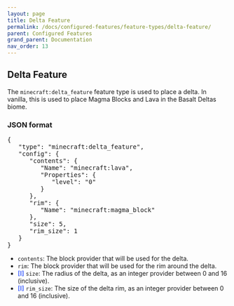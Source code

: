 ```yaml
---
layout: page
title: Delta Feature
permalink: /docs/configured-features/feature-types/delta-feature/
parent: Configured Features
grand_parent: Documentation
nav_order: 13
---
```


## Delta Feature

<style>
bl {color:#5573FF;font-weight:bold}
</style>

The `minecraft:delta_feature` feature type is used to place a delta. In vanilla, this is used to place Magma Blocks and Lava in the Basalt Deltas biome.

### JSON format

<pre>
{
   "type": "minecraft:delta_feature",
   "config": {
      "contents": {
         "Name": "minecraft:lava",
         "Properties": {
            "level": "0"
         }
      },
      "rim": {
         "Name": "minecraft:magma_block"
      },
      "size": 5,
      "rim_size": 1
   }
}
</pre>

* `contents`: The block provider that will be used for the delta.
* `rim`: The block provider that will be used for the rim around the delta.
* ‌<bl>[I]</bl> `size`: The radius of the delta, as an integer provider between 0 and 16 (inclusive).
* ‌<bl>[I]</bl> `rim_size`: The size of the delta rim, as an integer provider between 0 and 16 (inclusive).